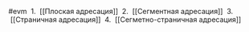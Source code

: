 #evm 
 1.  [[Плоская адресация]]
 2.  [[Сегментная адресация]]
 3.  [[Страничная адресация]]
 4.  [[Сегметно-страничная адресация]]